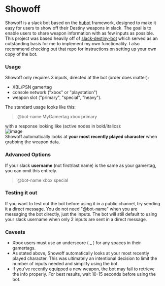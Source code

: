# Showoff

Showoff is a slack bot based on the [hubot](https://hubot.github.com/) framework, designed to make it easy for users to show off their Destiny weapons in slack. The goal is to enable users to share weapon information with as few inputs as possible.  
This project was based heavily off of [slack-destiny-bot](https://github.com/cprater/slack-destiny-bot) which served as an outstanding basis for me to implement my own functionality. I also recommend checking out that repo for instructions on setting up your own copy of the bot.

### Usage

Showoff only requires 3 inputs, directed at the bot (order does matter):  
* XBL/PSN gamertag
* console network ("xbox" or "playstation")
* weapon slot ("primary", "special", "heavy").  

The standard usage looks like this:  
>@bot-name MyGamertag xbox primary  

with a response looking like (active nodes in bold/italics):  
![image](https://cloud.githubusercontent.com/assets/11082871/14023305/3dd0f81a-f1ba-11e5-8eff-e16da622eda4.png)  
Showoff automatically looks at **your most recently played character** when grabbing the weapon data.

### Advanced Options
If your slack **username** (not first/last name) is the same as your gamertag, you can omit this entirely.  
>@bot-name xbox special

### Testing it out
If you want to test out the bot before using it in a public channel, try sending it a direct message. You do not need "@bot-name" when you are messaging the bot directly, just the inputs. The bot will still default to using your slack username when only 2 inputs are sent in a direct message.

### Caveats
* Xbox users must use an underscore ( _ ) for any spaces in their gamertags.
* As stated above, Showoff automatically looks at your most recently played character. This was ultimately an intentional decision to limit the number of inputs needed and simplify using the bot.
* If you've recently equipped a new weapon, the bot may fail to retrieve the info properly. For best results, wait 10-15 seconds before using the bot.
